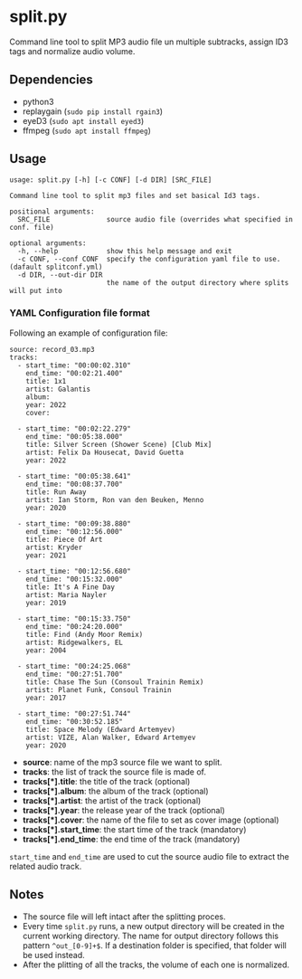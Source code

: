 # split.py
Command line tool to split MP3 audio file un multiple subtracks, assign ID3 tags and normalize audio volume.

## Dependencies
- python3
- replaygain (`sudo pip install rgain3`)
- eyeD3 (`sudo apt install eyed3`)
- ffmpeg (`sudo apt install ffmpeg`)

## Usage
```
usage: split.py [-h] [-c CONF] [-d DIR] [SRC_FILE]

Command line tool to split mp3 files and set basical Id3 tags.

positional arguments:
  SRC_FILE              source audio file (overrides what specified in conf. file)

optional arguments:
  -h, --help            show this help message and exit
  -c CONF, --conf CONF  specify the configuration yaml file to use. (dafault splitconf.yml)
  -d DIR, --out-dir DIR
                        the name of the output directory where splits will put into
```
### YAML Configuration file format
Following an example of configuration file:
```
source: record_03.mp3
tracks:
  - start_time: "00:00:02.310"
    end_time: "00:02:21.400"
    title: 1x1
    artist: Galantis
    album:
    year: 2022
    cover:

  - start_time: "00:02:22.279"
    end_time: "00:05:38.000"
    title: Silver Screen (Shower Scene) [Club Mix]
    artist: Felix Da Housecat, David Guetta
    year: 2022

  - start_time: "00:05:38.641"
    end_time: "00:08:37.700"
    title: Run Away
    artist: Ian Storm, Ron van den Beuken, Menno
    year: 2020

  - start_time: "00:09:38.880"
    end_time: "00:12:56.000"
    title: Piece Of Art
    artist: Kryder
    year: 2021

  - start_time: "00:12:56.680"
    end_time: "00:15:32.000"
    title: It's A Fine Day
    artist: Maria Nayler
    year: 2019

  - start_time: "00:15:33.750"
    end_time: "00:24:20.000"
    title: Find (Andy Moor Remix)
    artist: Ridgewalkers, EL
    year: 2004

  - start_time: "00:24:25.068"
    end_time: "00:27:51.700"
    title: Chase The Sun (Consoul Trainin Remix)
    artist: Planet Funk, Consoul Trainin
    year: 2017

  - start_time: "00:27:51.744"
    end_time: "00:30:52.185"
    title: Space Melody (Edward Artemyev)
    artist: VIZE, Alan Walker, Edward Artemyev
    year: 2020
```
* __source__: name of the mp3 source file we want to split.
* __tracks__: the list of track the source file is made of.
* __tracks[*].title__: the title of the track (optional)
* __tracks[*].album__: the album of the track (optional)
* __tracks[*].artist__: the artist of the track (optional)
* __tracks[*].year__: the release year of the track (optional)
* __tracks[*].cover__: the name of the file to set as cover image (optional)
* __tracks[*].start_time__: the start time of the track (mandatory)
* __tracks[*].end_time__: the end time of the track (mandatory)

`start_time` and `end_time` are used to cut the source audio file to extract the related audio track.

## Notes
- The source file will left intact after the splitting proces.
- Every time `split.py` runs, a new output directory will be created in the current working directory. The name for output directory follows this pattern `^out_[0-9]+$`. If a destination folder is specified, that folder will be used instead.
- After the plitting of all the tracks, the volume of each one is normalized.